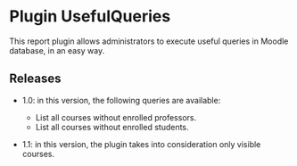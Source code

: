 # Plugin UsefulQueries
This report plugin allows administrators to execute useful queries in Moodle database, in an easy way. 

## Releases

* 1.0: in this version, the following queries are available:
    - List all courses without enrolled professors.
    - List all courses without enrolled students.

* 1.1: in this version, the plugin takes into consideration only visible courses.
